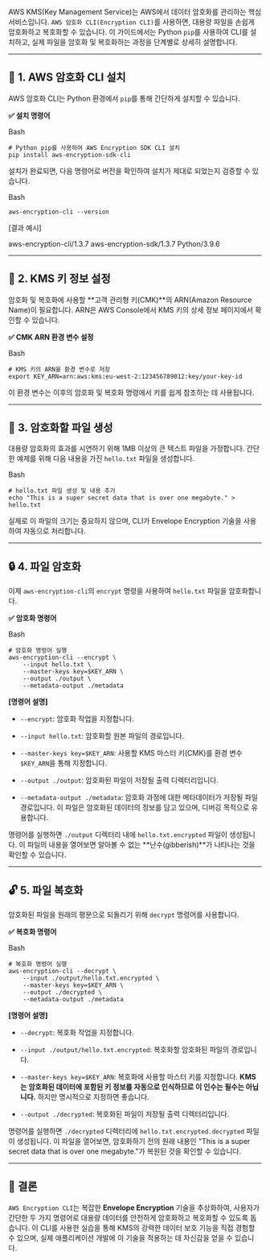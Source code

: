 
AWS KMS(Key Management Service)는 AWS에서 데이터 암호화를 관리하는 핵심 서비스입니다. `AWS 암호화 CLI(Encryption CLI)`를 사용하면, 대용량 파일을 손쉽게 암호화하고 복호화할 수 있습니다. 이 가이드에서는 Python `pip`를 사용하여 CLI를 설치하고, 실제 파일을 암호화 및 복호화하는 과정을 단계별로 상세히 설명합니다.

---

## 🚀 1. AWS 암호화 CLI 설치

AWS 암호화 CLI는 Python 환경에서 `pip`를 통해 간단하게 설치할 수 있습니다.

**✅ 설치 명령어**

Bash

```
# Python pip를 사용하여 AWS Encryption SDK CLI 설치
pip install aws-encryption-sdk-cli
```

설치가 완료되면, 다음 명령어로 버전을 확인하여 설치가 제대로 되었는지 검증할 수 있습니다.

Bash

```
aws-encryption-cli --version
```

[결과 예시]

aws-encryption-cli/1.3.7 aws-encryption-sdk/1.3.7 Python/3.9.6

---

## 🔑 2. KMS 키 정보 설정

암호화 및 복호화에 사용할 **고객 관리형 키(CMK)**의 ARN(Amazon Resource Name)이 필요합니다. ARN은 AWS Console에서 KMS 키의 상세 정보 페이지에서 확인할 수 있습니다.

**✅ CMK ARN 환경 변수 설정**

Bash

```
# KMS 키의 ARN을 환경 변수로 저장
export KEY_ARN=arn:aws:kms:eu-west-2:123456789012:key/your-key-id
```

이 환경 변수는 이후의 암호화 및 복호화 명령에서 키를 쉽게 참조하는 데 사용됩니다.

---

## 📂 3. 암호화할 파일 생성

대용량 암호화의 효과를 시연하기 위해 1MB 이상의 큰 텍스트 파일을 가정합니다. 간단한 예제를 위해 다음 내용을 가진 `hello.txt` 파일을 생성합니다.

Bash

```
# hello.txt 파일 생성 및 내용 추가
echo "This is a super secret data that is over one megabyte." > hello.txt
```

실제로 이 파일의 크기는 중요하지 않으며, CLI가 Envelope Encryption 기술을 사용하여 자동으로 처리합니다.

---

## 🔒 4. 파일 암호화

이제 `aws-encryption-cli`의 `encrypt` 명령을 사용하여 `hello.txt` 파일을 암호화합니다.

**✅ 암호화 명령어**

Bash

```
# 암호화 명령어 실행
aws-encryption-cli --encrypt \
    --input hello.txt \
    --master-keys key=$KEY_ARN \
    --output ./output \
    --metadata-output ./metadata
```

**[명령어 설명]**

- `--encrypt`: 암호화 작업을 지정합니다.
    
- `--input hello.txt`: 암호화할 원본 파일의 경로입니다.
    
- `--master-keys key=$KEY_ARN`: 사용할 KMS 마스터 키(CMK)를 환경 변수 `$KEY_ARN`을 통해 지정합니다.
    
- `--output ./output`: 암호화된 파일이 저장될 출력 디렉터리입니다.
    
- `--metadata-output ./metadata`: 암호화 과정에 대한 메타데이터가 저장될 파일 경로입니다. 이 파일은 암호화된 데이터의 정보를 담고 있으며, 디버깅 목적으로 유용합니다.
    

명령어를 실행하면 `./output` 디렉터리 내에 `hello.txt.encrypted` 파일이 생성됩니다. 이 파일의 내용을 열어보면 알아볼 수 없는 **난수(gibberish)**가 나타나는 것을 확인할 수 있습니다.

---

## 🔓 5. 파일 복호화

암호화된 파일을 원래의 평문으로 되돌리기 위해 `decrypt` 명령어를 사용합니다.

**✅ 복호화 명령어**

Bash

```
# 복호화 명령어 실행
aws-encryption-cli --decrypt \
    --input ./output/hello.txt.encrypted \
    --master-keys key=$KEY_ARN \
    --output ./decrypted \
    --metadata-output ./metadata
```

**[명령어 설명]**

- `--decrypt`: 복호화 작업을 지정합니다.
    
- `--input ./output/hello.txt.encrypted`: 복호화할 암호화된 파일의 경로입니다.
    
- `--master-keys key=$KEY_ARN`: 복호화에 사용할 마스터 키를 지정합니다. **KMS는 암호화된 데이터에 포함된 키 정보를 자동으로 인식하므로 이 인수는 필수는 아닙니다.** 하지만 명시적으로 지정하면 좋습니다.
    
- `--output ./decrypted`: 복호화된 파일이 저장될 출력 디렉터리입니다.
    

명령어를 실행하면 `./decrypted` 디렉터리에 `hello.txt.encrypted.decrypted` 파일이 생성됩니다. 이 파일을 열어보면, 암호화하기 전의 원래 내용인 "This is a super secret data that is over one megabyte."가 복원된 것을 확인할 수 있습니다.

---

## 🌟 결론

`AWS Encryption CLI`는 복잡한 **Envelope Encryption** 기술을 추상화하여, 사용자가 간단한 두 가지 명령어로 대용량 데이터를 안전하게 암호화하고 복호화할 수 있도록 돕습니다. 이 CLI를 사용한 실습을 통해 KMS의 강력한 데이터 보호 기능을 직접 경험할 수 있으며, 실제 애플리케이션 개발에 이 기술을 적용하는 데 자신감을 얻을 수 있습니다.